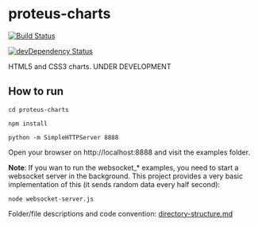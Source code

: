 # proteus-charts 
[![Build Status](https://travis-ci.com/0xNacho/proteus-charts.svg?token=241b7g8N6ChnwLAT35Ci&branch=master)](https://travis-ci.com/0xNacho/proteus-charts)

[![devDependency Status](https://david-dm.org/0xNacho/proteus-charts/dev-status.svg)](https://david-dm.org/0xNacho/proteus-charts#info=devDependencies)

HTML5 and CSS3 charts. UNDER DEVELOPMENT


## How to run
`cd proteus-charts`

`npm install`

`python -m SimpleHTTPServer 8888`

Open your browser on http://localhost:8888 and visit the examples folder.

**Note**: If you wan to run the websocket_* examples, you need to start a websocket server in the background. This project provides a very basic implementation of this (it sends random data every half second):

`node websocket-server.js`



Folder/file descriptions and code convention: [directory-structure.md](https://github.com/PROTEUS-H2020/proteus-graphs/blob/master/directory-structure.md) 
